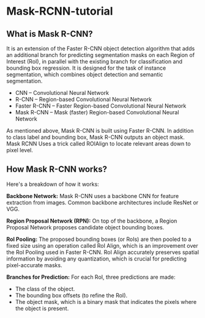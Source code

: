 # Mask-RCNN-tutorial

## What is Mask R-CNN?

It is an extension of the Faster R-CNN object detection algorithm that adds an additional branch for predicting segmentation masks on each Region of Interest (RoI), in parallel with the existing branch for classification and bounding box regression. It is designed for the task of instance segmentation, which combines object detection and semantic segmentation.
 
- CNN – Convolutional Neural Network​
- R-CNN – Region-based Convolutional Neural Network​
- Faster R-CNN – Faster Region-based Convolutional Neural Network​
- Mask R-CNN – Mask (faster) Region-based Convolutional Neural Network​

As mentioned above, Mask R-CNN is built using Faster R-CNN​. In addition to class label and bounding box, Mask R-CNN outputs an object mask. ​Mask RCNN Uses a trick called ROIAlign to locate relevant areas down to pixel level. ​

## How Mask R-CNN works? 
Here's a breakdown of how it works:

**Backbone Network:** Mask R-CNN uses a backbone CNN for feature extraction from images. Common backbone architectures include ResNet or VGG.

**Region Proposal Network (RPN):** On top of the backbone, a Region Proposal Network proposes candidate object bounding boxes.

**RoI Pooling:** The proposed bounding boxes (or RoIs) are then pooled to a fixed size using an operation called RoI Align, which is an improvement over the RoI Pooling used in Faster R-CNN. RoI Align accurately preserves spatial information by avoiding any quantization, which is crucial for predicting pixel-accurate masks.

**Branches for Prediction:** For each RoI, three predictions are made:

- The class of the object.
- The bounding box offsets (to refine the RoI).
- The object mask, which is a binary mask that indicates the pixels where the object is present.
